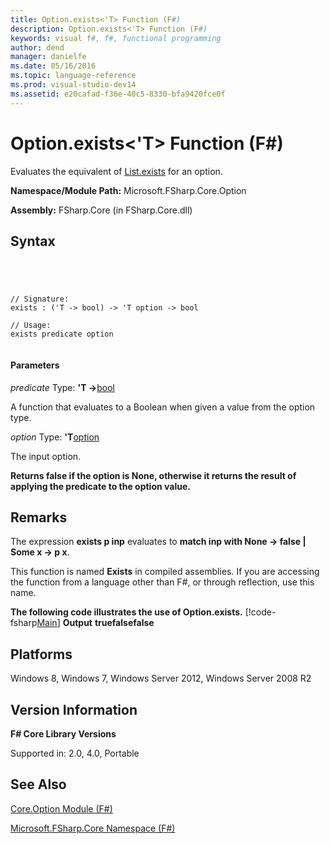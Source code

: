 ```yaml
---
title: Option.exists<'T> Function (F#)
description: Option.exists<'T> Function (F#)
keywords: visual f#, f#, functional programming
author: dend
manager: danielfe
ms.date: 05/16/2016
ms.topic: language-reference
ms.prod: visual-studio-dev14
ms.assetid: e20cafad-f36e-40c5-8330-bfa9420fce0f 
---
```


# Option.exists<'T> Function (F#)

Evaluates the equivalent of [List.exists](http://msdn.microsoft.com/en-us/library/15a3ebd5-98f0-44c0-8220-7dedec3e68a8) for an option.

**Namespace/Module Path:** Microsoft.FSharp.Core.Option

**Assembly:** FSharp.Core (in FSharp.Core.dll)


## Syntax



```




// Signature:
exists : ('T -> bool) -> 'T option -> bool

// Usage:
exists predicate option


```





#### Parameters
*predicate*
Type: **'T -&gt;**[bool](http://msdn.microsoft.com/en-us/library/89c0cf9c-49ce-4207-a3be-555851a67dd5)


A function that evaluates to a Boolean when given a value from the option type.


*option*
Type: **'T**[option](http://msdn.microsoft.com/en-us/library/b08add48-34bf-4410-80a1-ef6a8daddc58)


The input option.



**Returns false if the option is None, otherwise it returns the result of applying the predicate to the option value.**
## Remarks
The expression **exists p inp** evaluates to **match inp with None -&gt; false | Some x -&gt; p x**.

This function is named **Exists** in compiled assemblies. If you are accessing the function from a language other than F#, or through reflection, use this name.

**The following code illustrates the use of Option.exists.**
[!code-fsharp[Main](snippets/fsoptions/snippet3.fs)]
**Output**
**truefalsefalse**
## Platforms
Windows 8, Windows 7, Windows Server 2012, Windows Server 2008 R2


## Version Information
**F# Core Library Versions**

Supported in: 2.0, 4.0, Portable




## See Also
[Core.Option Module &#40;F&#35;&#41;](Core.Option-Module-%5BFSharp%5D.md)

[Microsoft.FSharp.Core Namespace &#40;F&#35;&#41;](Microsoft.FSharp.Core-Namespace-%5BFSharp%5D.md)

